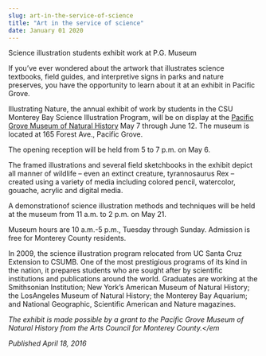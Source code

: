 ```yaml
---
slug: art-in-the-service-of-science
title: "Art in the service of science"
date: January 01 2020
---
```


 
<p>Science illustration students exhibit work at P.G. Museum</p>
<p>
  If you’ve ever wondered about the artwork that illustrates science textbooks,
  field guides, and interpretive signs in parks and nature preserves, you have
  the opportunity to learn about it at an exhibit in Pacific Grove.
</p>
<p>
  Illustrating Nature, the annual exhibit of work by students in the CSU
  Monterey Bay Science Illustration Program, will be on display at the
  <a href="https://www.pgmuseum.org/">Pacific Grove Museum of Natural History</a>
  May 7 through June 12. The museum is located at 165 Forest Ave., Pacific
  Grove.
</p>
<p>The opening reception will be held from 5 to 7 p.m. on May 6.</p>
<p>
  The framed illustrations and several field sketchbooks in the exhibit depict
  all manner of wildlife – even an extinct creature, tyrannosaurus Rex – created
  using a variety of media including colored pencil, watercolor, gouache,
  acrylic and digital media.
</p>
<p>
  A demonstrationof science illustration methods and techniques will be held at
  the museum from 11 a.m. to 2 p.m. on May 21.
</p>
<p>
  Museum hours are 10 a.m.&#45;5 p.m., Tuesday through Sunday. Admission is free
  for Monterey County residents.
</p>
<p>
  In 2009, the science illustration program relocated from UC Santa Cruz
  Extension to CSUMB. One of the most prestigious programs of its kind in the
  nation, it prepares students who are sought after by scientific institutions
  and publications around the world. Graduates are working at the Smithsonian
  Institution; New York’s American Museum of Natural History; the LosAngeles
  Museum of Natural History; the Monterey Bay Aquarium; and National Geographic,
  Scientific American and Nature magazines.

  <em
    >The exhibit is made possible by a grant to the Pacific Grove Museum of
    Natural History from the Arts Council for Monterey County.</em
  >

  <em>Published April 18, 2016</em>
</p>
 
